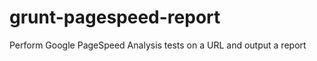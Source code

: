 grunt-pagespeed-report
======================

Perform Google PageSpeed Analysis tests on a URL and output a report
